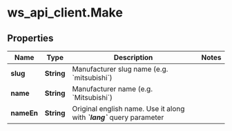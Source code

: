 # ws_api_client.Make

## Properties
Name | Type | Description | Notes
------------ | ------------- | ------------- | -------------
**slug** | **String** | Manufacturer slug name (e.g. &#x60;mitsubishi&#x60;) | 
**name** | **String** | Manufacturer name (e.g. &#x60;Mitsubishi&#x60;) | 
**nameEn** | **String** |  Original english name. Use it along with _**&#x60;lang&#x60;**_ query parameter   | 


